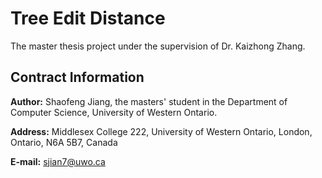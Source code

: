 # Tree Edit Distance
The master thesis project under the supervision of Dr. Kaizhong Zhang. 
## Contract Information
**Author:** Shaofeng Jiang, the masters' student in the Department of Computer Science, University of Western Ontario. 

**Address:** Middlesex College 222, University of Western Ontario, London, Ontario, N6A 5B7, Canada

**E-mail:** sjian7@uwo.ca


